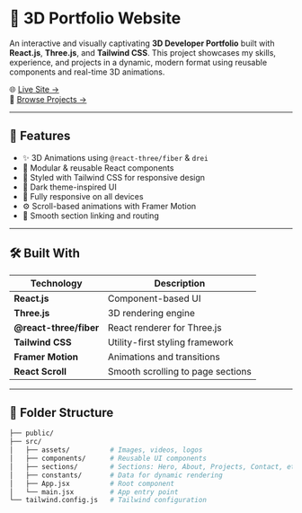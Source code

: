 # 💼 3D Portfolio Website

An interactive and visually captivating **3D Developer Portfolio** built with **React.js**, **Three.js**, and **Tailwind CSS**. This project showcases my skills, experience, and projects in a dynamic, modern format using reusable components and real-time 3D animations.

🌐 [Live Site →](https://03mrinmoy-portfolio.netlify.app/)  
📁 [Browse Projects →](https://03mrinmoy-portfolio.netlify.app/#work)

---


## 🚀 Features

- ✨ 3D Animations using `@react-three/fiber` & `drei`
- 🧩 Modular & reusable React components
- 🎨 Styled with Tailwind CSS for responsive design
- 🌙 Dark theme-inspired UI
- 📱 Fully responsive on all devices
- ⚙️ Scroll-based animations with Framer Motion
- 🔗 Smooth section linking and routing

---

## 🛠️ Built With

| Technology     | Description                             |
|----------------|-----------------------------------------|
| **React.js**   | Component-based UI                      |
| **Three.js**   | 3D rendering engine                     |
| **@react-three/fiber** | React renderer for Three.js       |
| **Tailwind CSS** | Utility-first styling framework        |
| **Framer Motion** | Animations and transitions           |
| **React Scroll** | Smooth scrolling to page sections     |

---

## 📂 Folder Structure

```bash
├── public/
├── src/
│   ├── assets/          # Images, videos, logos
│   ├── components/      # Reusable UI components
│   ├── sections/        # Sections: Hero, About, Projects, Contact, etc.
│   ├── constants/       # Data for dynamic rendering
│   ├── App.jsx          # Root component
│   └── main.jsx         # App entry point
└── tailwind.config.js   # Tailwind configuration
